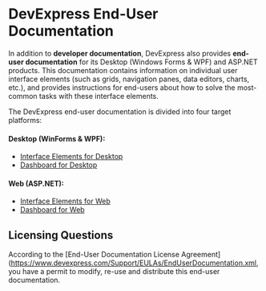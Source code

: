 # DevExpress End-User Documentation

In addition to **developer documentation**, DevExpress also provides **end-user documentation** for its Desktop (Windows Forms & WPF) and ASP.NET products. This documentation contains information on individual user interface elements (such as grids, navigation panes, data editors, charts, etc.), and provides instructions for end-users about how to solve the most-common tasks with these interface elements.

The DevExpress end-user documentation is divided into four target platforms:

#### Desktop (WinForms & WPF):
* [Interface Elements for Desktop](interface-elements-for-desktop/articles/README.md)
* [Dashboard for Desktop](dashboard-for-desktop/articles/README.md)

#### Web (ASP.NET):
* [Interface Elements for Web](interface-elements-for-web/articles/README.md)
* [Dashboard for Web](dashboard-for-web/articles/README.md)

## Licensing Questions
According to the [End-User Documentation License Agreement](https://www.devexpress.com/Support/EULAs/EndUserDocumentation.xml, you have a permit to modify, re-use and distribute this end-user documentation.
